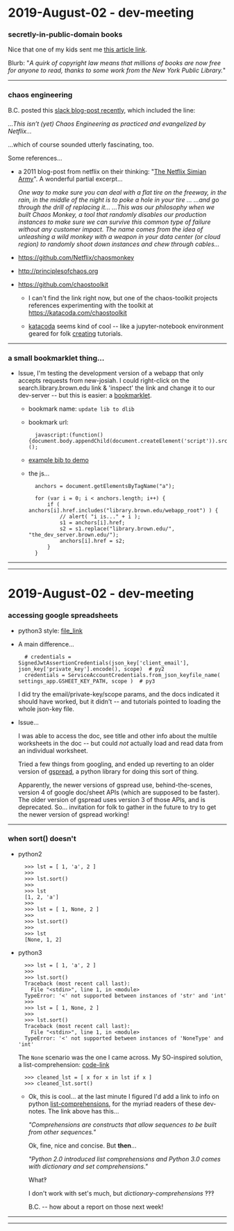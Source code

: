 2019-August-02 - dev-meeting
============================


### secretly-in-public-domain books

Nice that one of my kids sent me [this article link](https://www.vice.com/en_us/article/kz4e3e/millions-of-books-are-secretly-in-the-public-domain-you-can-download-them-free).

Blurb: "_A quirk of copyright law means that millions of books are now free for anyone to read, thanks to some work from the New York Public Library._"

---


### chaos engineering

B.C. posted this [slack blog-post recently](https://slack.engineering/disasterpiece-theater-slacks-process-for-approachable-chaos-engineering-3434422afb54), which included the line:

_...This isn’t (yet) Chaos Engineering as practiced and evangelized by Netflix..._

...which of course sounded utterly fascinating, too.

Some references...

- a 2011 blog-post from netflix on their thinking: "[The Netflix Simian Army](https://medium.com/netflix-techblog/the-netflix-simian-army-16e57fbab116)". A wonderful partial excerpt...

    _One way to make sure you can deal with a flat tire on the freeway, in the rain, in the middle of the night is to poke a hole in your tire ... ...and go through the drill of replacing it... ...This was our philosophy when we built Chaos Monkey, a tool that randomly disables our production instances to make sure we can survive this common type of failure without any customer impact. The name comes from the idea of unleashing a wild monkey with a weapon in your data center (or cloud region) to randomly shoot down instances and chew through cables..._

- https://github.com/Netflix/chaosmonkey

- http://principlesofchaos.org

- https://github.com/chaostoolkit

    - I can't find the link right now, but one of the chaos-toolkit projects references experimenting with the toolkit at <https://katacoda.com/chaostoolkit>

    - [katacoda](https://katacoda.com) seems kind of cool -- like a jupyter-notebook environment geared for folk [creating](https://katacoda.com/create) tutorials.

---


### a small bookmarklet thing...

- Issue, I'm testing the development version of a webapp that only accepts requests from new-josiah. I could right-click on the search.library.brown.edu link & 'inspect' the link and change it to our dev-server -- but this is easier: a [bookmarklet](https://en.wikipedia.org/wiki/Bookmarklet).

    - bookmark name: `update lib to dlib`

    - bookmark url:

            javascript:(function(){document.body.appendChild(document.createElement('script')).src='https://path/to/the.js';})();

    - [example bib to demo](https://search.library.brown.edu/catalog/b5479552)

    - the js...

            anchors = document.getElementsByTagName("a");

            for (var i = 0; i < anchors.length; i++) {
                if ( anchors[i].href.includes("library.brown.edu/webapp_root") ) {
                    // alert( "i is..." + i );
                    s1 = anchors[i].href;
                    s2 = s1.replace("library.brown.edu/", "the_dev_server.brown.edu/");
                    anchors[i].href = s2;
                }
            }

---

---


2019-August-02 - dev-meeting
============================

### accessing google spreadsheets

- python3 style: [file_link](https://github.com/birkin/book_locator_project/blob/2593df456f498ae8eda65e3d5587f7055ec9049e/book_locator_app/lib/index.py)

- A main difference...

        # credentials = SignedJwtAssertionCredentials(json_key['client_email'], json_key['private_key'].encode(), scope)  # py2
        credentials = ServiceAccountCredentials.from_json_keyfile_name( settings_app.GSHEET_KEY_PATH, scope )  # py3

    I did try the email/private-key/scope params, and the docs indicated it should have worked, but it didn't -- and tutorials pointed to loading the whole json-key file.

- Issue...

    I was able to access the doc, see title and other info about the multile worksheets in the doc -- but could _not_ actually load and read data from an individual worksheet.

    Tried a few things from googling, and ended up reverting to an older version of [gspread](https://gspread.readthedocs.io/en/latest/), a python library for doing this sort of thing.

    Apparently, the newer versions of gspread use, behind-the-scenes, version 4 of google doc/sheet APIs (which are supposed to be faster). The older version of gspread uses version 3 of those APIs, and is deprecated. So... invitation for folk to gather in the future to try to get the newer version of gspread working!

---


### when sort() doesn't

- python2

        >>> lst = [ 1, 'a', 2 ]
        >>>
        >>> lst.sort()
        >>>
        >>> lst
        [1, 2, 'a']
        >>>
        >>> lst = [ 1, None, 2 ]
        >>>
        >>> lst.sort()
        >>>
        >>> lst
        [None, 1, 2]


- python3

        >>> lst = [ 1, 'a', 2 ]
        >>>
        >>> lst.sort()
        Traceback (most recent call last):
          File "<stdin>", line 1, in <module>
        TypeError: '<' not supported between instances of 'str' and 'int'
        >>>
        >>> lst = [ 1, None, 2 ]
        >>>
        >>> lst.sort()
        Traceback (most recent call last):
          File "<stdin>", line 1, in <module>
        TypeError: '<' not supported between instances of 'NoneType' and 'int'

    The `None` scenario was the one I came across. My SO-inspired solution, a list-comprehension: [code-link](https://github.com/birkin/book_locator_project/blob/2593df456f498ae8eda65e3d5587f7055ec9049e/book_locator_app/lib/index.py#L260-L262)

        >>> cleaned_lst = [ x for x in lst if x ]
        >>> cleaned_lst.sort()

    - Ok, this is cool... at the last minute I figured I'd add a link to info on python [list-comprehensions](https://python-3-patterns-idioms-test.readthedocs.io/en/latest/Comprehensions.html), for the myriad readers of these dev-notes. The link above has this...

        _"Comprehensions are constructs that allow sequences to be built from other sequences."_

        Ok, fine, nice and concise. But __then__...

        _"Python 2.0 introduced list comprehensions and Python 3.0 comes with dictionary and set comprehensions."_

        What‽

        I don't work with set's much, but _dictionary-comprehensions_ ‽‽‽

        B.C. -- how about a report on those next week!


---

---
